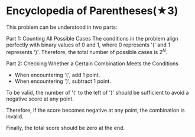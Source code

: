 # Encyclopedia of Parentheses(★3)

This problem can be understood in two parts:

Part 1: Counting All Possible Cases
The conditions in the problem align perfectly with binary values of 0 and 1, where 0 represents '(' and 1 represents ')'.
Therefore, the total number of possible cases is $2^N$.

Part 2: Checking Whether a Certain Combination Meets the Conditions

- When encountering '(', add 1 point.
- When encountering ')', subtract 1 point.

To be valid, the number of '(' to the left of ')' should be sufficient to avoid a negative score at any point.

Therefore, if the score becomes negative at any point, the combination is invalid.

Finally, the total score should be zero at the end.
